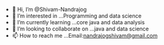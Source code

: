 - 👋 Hi, I’m @Shivam-Nandrajog
- 👀 I’m interested in ...Programming and data science
- 🌱 I’m currently learning ...core java and data analysis 
- 💞️ I’m looking to collaborate on ...java and data science
- 📫 How to reach me ...Email:nandrajogshivam@gmail.com 

<!---
Shivam-Nandrajog/Shivam-Nandrajog is a ✨ special ✨ repository because its `README.md` (this file) appears on your GitHub profile.
You can click the Preview link to take a look at your changes.
--->
